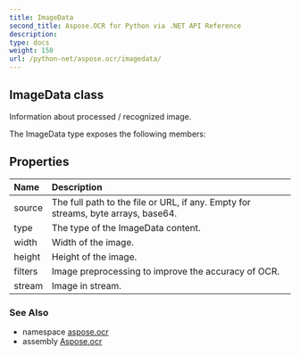 ```yaml
---
title: ImageData
second_title: Aspose.OCR for Python via .NET API Reference
description: 
type: docs
weight: 150
url: /python-net/aspose.ocr/imagedata/
---
```


## ImageData class

Information about processed / recognized image.

The ImageData type exposes the following members:
## Properties
| Name | Description |
| :- | :- |
|source|The full path to the file or URL, if any. Empty for streams, byte arrays, base64.|
|type|The type of the ImageData content.|
|width|Width of the image.|
|height|Height of the image.|
|filters|Image preprocessing to improve the accuracy of OCR.|
|stream|Image in stream.|

### See Also

* namespace [aspose.ocr](/python-net/aspose.ocr/)
* assembly [Aspose.ocr](/ocr/python-net/)

